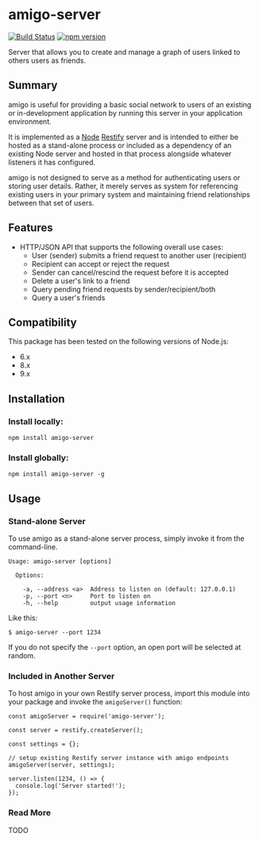 # amigo-server

[![Build Status](https://travis-ci.org/gdereese/amigo-server.svg?branch=master)](https://travis-ci.org/gdereese/amigo-server)
[![npm version](https://badge.fury.io/js/amigo-server.svg)](https://badge.fury.io/js/amigo-server)

Server that allows you to create and manage a graph of users linked to others users as friends.

## Summary

amigo is useful for providing a basic social network to users of an existing or in-development application by running this server in your application environment.

It is implemented as a [Node](https://nodejs.org) [Restify](http://restify.com) server and is intended to either be hosted as a stand-alone process or included as a dependency of an existing Node server and hosted in that process alongside whatever listeners it has configured.

amigo is not designed to serve as a method for authenticating users or storing user details. Rather, it merely serves as system for referencing existing users in your primary system and maintaining friend relationships between that set of users.

## Features

* HTTP/JSON API that supports the following overall use cases:
  * User (sender) submits a friend request to another user (recipient)
  * Recipient can accept or reject the request
  * Sender can cancel/rescind the request before it is accepted
  * Delete a user's link to a friend
  * Query pending friend requests by sender/recipient/both
  * Query a user's friends

## Compatibility

This package has been tested on the following versions of Node.js:

* 6.x
* 8.x
* 9.x

## Installation

### Install locally:

```
npm install amigo-server
```

### Install globally:

```
npm install amigo-server -g
```

## Usage

### Stand-alone Server

To use amigo as a stand-alone server process, simply invoke it from the command-line.

```
Usage: amigo-server [options]

  Options:

    -a, --address <a>  Address to listen on (default: 127.0.0.1)
    -p, --port <n>     Port to listen on
    -h, --help         output usage information
```

Like this:

```
$ amigo-server --port 1234
```

If you do not specify the `--port` option, an open port will be selected at random.

### Included in Another Server

To host amigo in your own Restify server process, import this module into your package and invoke the `amigoServer()` function:

```
const amigoServer = require('amigo-server');

const server = restify.createServer();

const settings = {};

// setup existing Restify server instance with amigo endpoints
amigoServer(server, settings);

server.listen(1234, () => {
  console.log('Server started!');
});
```

### Read More

TODO
